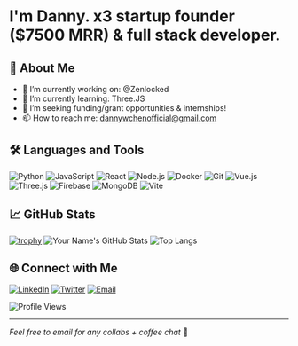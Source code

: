# I'm Danny. x3 startup founder ($7500 MRR) & full stack developer.

## 🚀 About Me

- 🔭 I’m currently working on: @Zenlocked
- 🌱 I’m currently learning: Three.JS
- 👯 I’m seeking funding/grant opportunities & internships!
- 📫 How to reach me: dannywchenofficial@gmail.com

## 🛠️ Languages and Tools

![Python](https://img.shields.io/badge/Python-3776AB?style=for-the-badge&logo=python&logoColor=white)
![JavaScript](https://img.shields.io/badge/JavaScript-F7DF1E?style=for-the-badge&logo=javascript&logoColor=black)
![React](https://img.shields.io/badge/React-20232A?style=for-the-badge&logo=react&logoColor=61DAFB)
![Node.js](https://img.shields.io/badge/Node.js-43853D?style=for-the-badge&logo=node-dot-js&logoColor=white)
![Docker](https://img.shields.io/badge/Docker-2496ED?style=for-the-badge&logo=docker&logoColor=white)
![Git](https://img.shields.io/badge/Git-F05032?style=for-the-badge&logo=git&logoColor=white)
![Vue.js](https://img.shields.io/badge/Vue.js-4FC08D?style=for-the-badge&logo=vue-dot-js&logoColor=white)
![Three.js](https://img.shields.io/badge/Three.js-000000?style=for-the-badge&logo=three-dot-js&logoColor=white)
![Firebase](https://img.shields.io/badge/Firebase-FFCA28?style=for-the-badge&logo=firebase&logoColor=black)
![MongoDB](https://img.shields.io/badge/MongoDB-47A248?style=for-the-badge&logo=mongodb&logoColor=white)
![Vite](https://img.shields.io/badge/Vite-646CFF?style=for-the-badge&logo=vite&logoColor=white)

## 📈 GitHub Stats

[![trophy](https://github-profile-trophy.vercel.app/?username=dannywchen&theme=onedark)](https://github.com/dannywchen/github-profile-trophy)
![Your Name's GitHub Stats](https://github-readme-stats.vercel.app/api?username=dannywchen&show_icons=true&theme=radical)
![Top Langs](https://github-readme-stats.vercel.app/api/top-langs/?username=dannywchen&layout=compact&theme=radical)

## 🌐 Connect with Me

[![LinkedIn](https://img.shields.io/badge/LinkedIn-0077B5?style=for-the-badge&logo=linkedin&logoColor=white)](https://www.linkedin.com/in/dannywchen)
[![Twitter](https://img.shields.io/badge/Twitter-1DA1F2?style=for-the-badge&logo=twitter&logoColor=white)](https://twitter.com/dannywchen)
[![Email](https://img.shields.io/badge/Email-D14836?style=for-the-badge&logo=gmail&logoColor=white)](mailto:dannywchenofficial@gmail.com)

![Profile Views](https://komarev.com/ghpvc/?username=dannywchen&style=for-the-badge)

---

*Feel free to email for any collabs + coffee chat* 🌟
